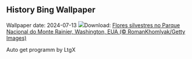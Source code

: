 ## History Bing Wallpaper
Wallpaper date: 2024-07-13
![](https://www.bing.com/th?id=OHR.RainierWildflowers_PT-BR9770254578_UHD.jpg&w=1000)Download: [Flores silvestres no Parque Nacional do Monte Rainier, Washington, EUA (© RomanKhomlyak/Getty Images)](https://www.bing.com/th?id=OHR.RainierWildflowers_PT-BR9770254578_UHD.jpg)

Auto get programm by LtgX
